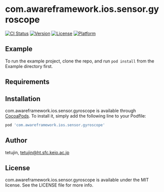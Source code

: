 # com.awareframework.ios.sensor.gyroscope

[![CI Status](https://img.shields.io/travis/tetujin/com.awareframework.ios.sensor.gyroscope.svg?style=flat)](https://travis-ci.org/tetujin/com.awareframework.ios.sensor.gyroscope)
[![Version](https://img.shields.io/cocoapods/v/com.awareframework.ios.sensor.gyroscope.svg?style=flat)](https://cocoapods.org/pods/com.awareframework.ios.sensor.gyroscope)
[![License](https://img.shields.io/cocoapods/l/com.awareframework.ios.sensor.gyroscope.svg?style=flat)](https://cocoapods.org/pods/com.awareframework.ios.sensor.gyroscope)
[![Platform](https://img.shields.io/cocoapods/p/com.awareframework.ios.sensor.gyroscope.svg?style=flat)](https://cocoapods.org/pods/com.awareframework.ios.sensor.gyroscope)

## Example

To run the example project, clone the repo, and run `pod install` from the Example directory first.

## Requirements

## Installation

com.awareframework.ios.sensor.gyroscope is available through [CocoaPods](https://cocoapods.org). To install
it, simply add the following line to your Podfile:

```ruby
pod 'com.awareframework.ios.sensor.gyroscope'
```

## Author

tetujin, tetujin@ht.sfc.keio.ac.jp

## License

com.awareframework.ios.sensor.gyroscope is available under the MIT license. See the LICENSE file for more info.
